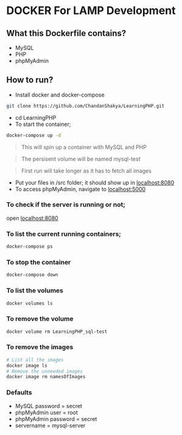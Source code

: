 # DOCKER For LAMP Development 

## What this Dockerfile contains?
- MySQL
- PHP
- phpMyAdmin

## How to run?
- Install docker and docker-compose
```bash
git clone https://github.com/ChandanShakya/LearningPHP.git
```
- cd LearningPHP
- To start the container;
```bash
docker-compose up -d
```
> This will spin up a container with MySQL and PHP

> The persisent volume will be named mysql-test

> First run will take longer as it has to fetch all images

- Put your files in /src folder; it should show up in [localhost:8080](localhost:8080)
- To access phpMyAdmin, navigate to [localhost:5000](localhost:5000)

### To check if the server is running or not;

open [localhost:8080](localhost:8080)

### To list the current running containers;

```bash
docker-compose ps
```

### To stop the container

```bash
docker-compose down
```

### To list the volumes

```bash
docker volumes ls
```

### To remove the volume

```bash
docker volume rm LearningPHP_sql-test
```
### To remove the images

```bash
# List all the images
docker image ls
# Remove the unneeded images
docker image rm namesOfImages
```

### Defaults

- MySQL password = secret
- phpMyAdmin user = root
- phpMyAdmin password = secret
- servername = mysql-server
